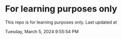 # For learning purposes only
This repo is for learning purposes only.
Last updated at

Tuesday, March 5, 2024 9:55:54 PM

